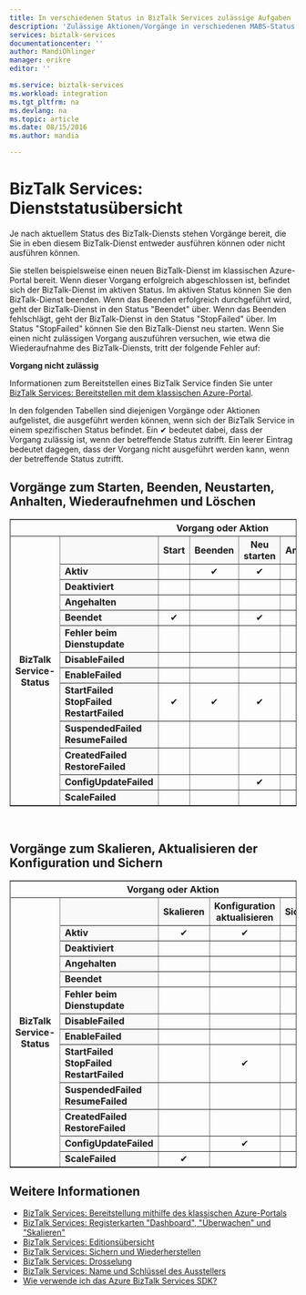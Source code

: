 ```yaml
---
title: In verschiedenen Status in BizTalk Services zulässige Aufgaben | Microsoft Docs
description: 'Zulässige Aktionen/Vorgänge in verschiedenen MABS-Status: Beenden, Starten, Neustarten, Anhalten, Wiederaufnehmen, Löschen, Skalieren, Aktualisieren der Konfiguration und Sichern'
services: biztalk-services
documentationcenter: ''
author: MandiOhlinger
manager: erikre
editor: ''

ms.service: biztalk-services
ms.workload: integration
ms.tgt_pltfrm: na
ms.devlang: na
ms.topic: article
ms.date: 08/15/2016
ms.author: mandia

---
```

# BizTalk Services: Dienststatusübersicht
Je nach aktuellem Status des BizTalk-Diensts stehen Vorgänge bereit, die Sie in eben diesem BizTalk-Dienst entweder ausführen können oder nicht ausführen können.

Sie stellen beispielsweise einen neuen BizTalk-Dienst im klassischen Azure-Portal bereit. Wenn dieser Vorgang erfolgreich abgeschlossen ist, befindet sich der BizTalk-Dienst im aktiven Status. Im aktiven Status können Sie den BizTalk-Dienst beenden. Wenn das Beenden erfolgreich durchgeführt wird, geht der BizTalk-Dienst in den Status "Beendet" über. Wenn das Beenden fehlschlägt, geht der BizTalk-Dienst in den Status "StopFailed" über. Im Status "StopFailed" können Sie den BizTalk-Dienst neu starten. Wenn Sie einen nicht zulässigen Vorgang auszuführen versuchen, wie etwa die Wiederaufnahme des BizTalk-Diensts, tritt der folgende Fehler auf:

**Vorgang nicht zulässig**

Informationen zum Bereitstellen eines BizTalk Service finden Sie unter [BizTalk Services: Bereitstellen mit dem klassischen Azure-Portal](http://go.microsoft.com/fwlink/p/?LinkID=302280).

In den folgenden Tabellen sind diejenigen Vorgänge oder Aktionen aufgelistet, die ausgeführt werden können, wenn sich der BizTalk Service in einem spezifischen Status befindet. Ein ✔ bedeutet dabei, dass der Vorgang zulässig ist, wenn der betreffende Status zutrifft. Ein leerer Eintrag bedeutet dagegen, dass der Vorgang nicht ausgeführt werden kann, wenn der betreffende Status zutrifft.

## Vorgänge zum Starten, Beenden, Neustarten, Anhalten, Wiederaufnehmen und Löschen
<table border="1">
<tr>
        <th colspan="15">Vorgang oder Aktion</th>
</tr>

<tr>
        <th rowspan="18">BizTalk Service-Status</th>
</tr>
<tr bgcolor="FAF9F9">
        <th> </th>
        <th>Start</th>
        <th>Beenden</th>
        <th>Neu starten</th>
        <th>Anhalten</th>
        <th>Fortfahren</th>
        <th>Löschen</th>
</tr>
<tr>
<td bgcolor="FAF9F9"><b>Aktiv</b></td>
<td> </td>
<td><center>✔</center></td>
<td><center>✔</center></td>
<td><center>✔</center></td>
<td> </td>
<td><center>✔</center></td>
</tr>
<tr>
<td bgcolor="FAF9F9"><b>Deaktiviert</b></td>
<td> </td>
<td> </td>
<td> </td>
<td> </td>
<td> </td>
<td><center>✔</center></td>
</tr>
<tr>
<td bgcolor="FAF9F9"><b>Angehalten</b></td>
<td> </td>
<td> </td>
<td> </td>
<td> </td>
<td><center>✔</center></td>
<td><center>✔</center></td>
</tr>
<tr>
<td bgcolor="FAF9F9"><b>Beendet</b></td>
<td><center>✔</center></td>
<td> </td>
<td><center>✔</center></td>
<td> </td>
<td> </td>
<td><center>✔</center></td>
</tr>
<tr>
<td bgcolor="FAF9F9"><b>Fehler beim Dienstupdate</b></td>
<td> </td>
<td> </td>
<td> </td>
<td> </td>
<td> </td>
<td><center>✔</center></td>
</tr>
<tr>
<td bgcolor="FAF9F9"><b>DisableFailed</b></td>
<td> </td>
<td> </td>
<td> </td>
<td> </td>
<td> </td>
<td><center>✔</center></td>
</tr>
<tr>
<td bgcolor="FAF9F9"><b>EnableFailed</b></td>
<td> </td>
<td> </td>
<td> </td>
<td> </td>
<td> </td>
<td><center>✔</center></td>
</tr>
<tr>
<td bgcolor="FAF9F9"><b>StartFailed<br/>
StopFailed<br/>
RestartFailed</b></td>
<td><center>✔</center></td>
<td><center>✔</center></td>
<td><center>✔</center></td>
<td> </td>
<td> </td>
<td><center>✔</center></td>
</tr>
<tr>
<td bgcolor="FAF9F9"><b>SuspendedFailed<br/>
ResumeFailed</b></td>
<td> </td>
<td> </td>
<td> </td>
<td><center>✔</center></td>
<td><center>✔</center></td>
<td><center>✔</center></td>
</tr>
<tr>
<td bgcolor="FAF9F9"><b>CreatedFailed<br/>
RestoreFailed<br/></b></td>
<td> </td>
<td> </td>
<td> </td>
<td> </td>
<td> </td>
<td><center>✔</center></td>
</tr>
<tr>
<td bgcolor="FAF9F9"><b>ConfigUpdateFailed</b></td>
<td> </td>
<td> </td>
<td><center>✔</center></td>
<td> </td>
<td> </td>
<td><center>✔</center></td>
</tr>
<tr>
<td bgcolor="FAF9F9"><b>ScaleFailed</b></td>
<td> </td>
<td> </td>
<td> </td>
<td> </td>
<td> </td>
<td><center>✔</center></td>
</tr>
</table>
<br/>

## Vorgänge zum Skalieren, Aktualisieren der Konfiguration und Sichern
<table border="1">
<tr>
        <th colspan="15">Vorgang oder Aktion</th>
</tr>

<tr>
        <th rowspan="18">BizTalk Service-Status</th>
</tr>
<tr bgcolor="FAF9F9">
        <th> </th>
        <th>Skalieren</th>
        <th>Konfiguration aktualisieren</th>
        <th>Sicherung</th>
</tr>
<tr>
<td bgcolor="FAF9F9"><b>Aktiv</b></td>
<td><center>✔</center></td>
<td><center>✔</center></td>
<td><center>✔</center></td>
</tr>
<tr>
<td bgcolor="FAF9F9"><b>Deaktiviert</b></td>
<td> </td>
<td> </td>
<td> </td>
</tr>
<tr>
<td bgcolor="FAF9F9"><b>Angehalten</b></td>
<td> </td>
<td> </td>
<td><center>✔</center></td>
</tr>
<tr>
<td bgcolor="FAF9F9"><b>Beendet</b></td>
<td> </td>
<td> </td>
<td><center>✔</center></td>
</tr>
<tr>
<td bgcolor="FAF9F9"><b>Fehler beim Dienstupdate</b></td>
<td> </td>
<td> </td>
<td> </td>
</tr>
<tr>
<td bgcolor="FAF9F9"><b>DisableFailed</b></td>
<td> </td>
<td> </td>
<td> </td>
</tr>
<tr>
<td bgcolor="FAF9F9"><b>EnableFailed</b></td>
<td> </td>
<td> </td>
<td> </td>
</tr>
<tr>
<td bgcolor="FAF9F9"><b>StartFailed<br/>
StopFailed<br/>
RestartFailed</b></td>
<td> </td>
<td><center>✔</center></td>
<td> </td>
</tr>
<tr>
<td bgcolor="FAF9F9"><b>SuspendedFailed<br/>
ResumeFailed</b></td>
<td> </td>
<td> </td>
<td> </td>
</tr>
<tr>
<td bgcolor="FAF9F9"><b>CreatedFailed<br/>
RestoreFailed<br/></b></td>
<td> </td>
<td> </td>
<td> </td>
</tr>
<tr>
<td bgcolor="FAF9F9"><b>ConfigUpdateFailed</b></td>
<td> </td>
<td><center>✔</center></td>
<td> </td>
</tr>
<tr>
<td bgcolor="FAF9F9"><b>ScaleFailed</b></td>
<td><center>✔</center></td>
<td> </td>
<td> </td>
</tr>
</table>

## Weitere Informationen
* [BizTalk Services: Bereitstellung mithilfe des klassischen Azure-Portals](http://go.microsoft.com/fwlink/p/?LinkID=302280)<br/>
* [BizTalk Services: Registerkarten "Dashboard", "Überwachen" und "Skalieren"](http://go.microsoft.com/fwlink/p/?LinkID=302281)<br/>
* [BizTalk Services: Editionsübersicht](http://go.microsoft.com/fwlink/p/?LinkID=302279)<br/>
* [BizTalk Services: Sichern und Wiederherstellen](http://go.microsoft.com/fwlink/p/?LinkID=329873)<br/>
* [BizTalk Services: Drosselung](http://go.microsoft.com/fwlink/p/?LinkID=302282)<br/>
* [BizTalk Services: Name und Schlüssel des Ausstellers](http://go.microsoft.com/fwlink/p/?LinkID=303941)<br/>
* [Wie verwende ich das Azure BizTalk Services SDK?](http://go.microsoft.com/fwlink/p/?LinkID=302335)

<!---HONumber=AcomDC_0817_2016-->